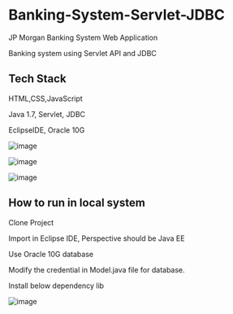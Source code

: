# Banking-System-Servlet-JDBC
JP Morgan Banking System Web Application

Banking system using Servlet API and JDBC

## Tech Stack

HTML,CSS,JavaScript

Java 1.7, Servlet, JDBC

EclipseIDE, Oracle 10G

![image](https://user-images.githubusercontent.com/42957988/178546316-4481df5c-bb21-4437-9189-447b8a869e30.png)

![image](https://user-images.githubusercontent.com/42957988/178546196-6fcab425-909e-451e-afee-6d72bd07fb9a.png)

![image](https://user-images.githubusercontent.com/42957988/178549452-e4cb400f-71f2-4fc5-8c47-ea638ea6d719.png)

## How to run in local system

Clone Project

Import in Eclipse IDE, Perspective should be Java EE

Use Oracle 10G database 

Modify the credential in Model.java file for database.

Install below dependency lib

![image](https://user-images.githubusercontent.com/42957988/178555569-a489b529-c890-4419-b228-7179730dd1e8.png)

